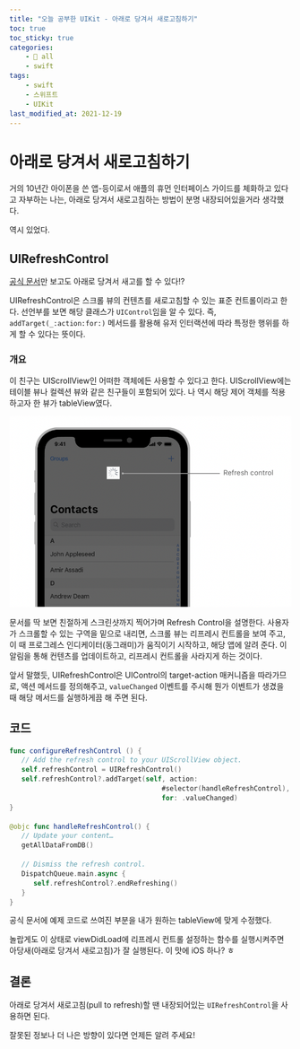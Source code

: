 ```yaml
---
title: "오늘 공부한 UIKit - 아래로 당겨서 새로고침하기"
toc: true
toc_sticky: true
categories:
    - 📂 all
    - swift
tags:
    - swift
    - 스위프트
    - UIKit
last_modified_at: 2021-12-19
---
```


# 아래로 당겨서 새로고침하기

거의 10년간 아이폰을 쓴 앱-등이로서 애플의 휴먼 인터페이스 가이드를 체화하고 있다고 자부하는 나는, 아래로 당겨서 새로고침하는 방법이 분명 내장되어있을거라 생각했다.

역시 있었다.

## UIRefreshControl

[공식 문서](https://developer.apple.com/documentation/uikit/uirefreshcontrol/)만 보고도 아래로 당겨서 새고를 할 수 있다!?

UIRefreshControl은 스크롤 뷰의 컨텐츠를 새로고침할 수 있는 표준 컨트롤이라고 한다. 선언부를 보면 해당 클래스가 `UIControl`임을 알 수 있다. 즉, `addTarget(_:action:for:)` 메서드를 활용해 유저 인터랙션에 따라 특정한 행위를 하게 할 수 있다는 뜻이다.

### 개요

이 친구는 UIScrollView인 어떠한 객체에든 사용할 수 있다고 한다. UIScrollView에는 테이블 뷰나 컬렉션 뷰와 같은 친구들이 포함되어 있다. 나 역시 해당 제어 객체를 적용하고자 한 뷰가 tableView였다.

![refresh control](/assets/images/UIKit/uikit-8-refresh-control.png)

문서를 딱 보면 친절하게 스크린샷까지 찍어가며 Refresh Control을 설명한다. 사용자가 스크롤할 수 있는 구역을 밑으로 내리면, 스크롤 뷰는 리프레시 컨트롤을 보여 주고, 이 때 프로그레스 인디케이터(동그래미)가 움직이기 시작하고, 해당 앱에 알려 준다. 이 알림을 통해 컨텐츠를 업데이트하고, 리프레시 컨트롤을 사라지게 하는 것이다.

앞서 말했듯, UIRefreshControl은 UIControl의 target-action 매커니즘을 따라가므로, 액션 메서드를 정의해주고, `valueChanged` 이벤트를 주시해 뭔가 이벤트가 생겼을 때 해당 메서드를 실행하게끔 해 주면 된다.

## 코드

```swift
func configureRefreshControl () {
   // Add the refresh control to your UIScrollView object.
   self.refreshControl = UIRefreshControl()
   self.refreshControl?.addTarget(self, action:
                                      #selector(handleRefreshControl),
                                      for: .valueChanged)
}
    
@objc func handleRefreshControl() {
   // Update your content…
   getAllDataFromDB()

   // Dismiss the refresh control.
   DispatchQueue.main.async {
      self.refreshControl?.endRefreshing()
   }
}
```

공식 문서에 예제 코드로 쓰여진 부분을 내가 원하는 tableView에 맞게 수정했다.

놀랍게도 이 상태로 viewDidLoad에 리프레시 컨트롤 설정하는 함수를 실행시켜주면 아당새(아래로 당겨서 새로고침)가 잘 실행된다. 이 맛에 iOS 하나? ㅎ

## 결론

아래로 당겨서 새로고침(pull to refresh)할 땐 내장되어있는 `UIRefreshControl`을 사용하면 된다.

잘못된 정보나 더 나은 방향이 있다면 언제든 알려 주세요!